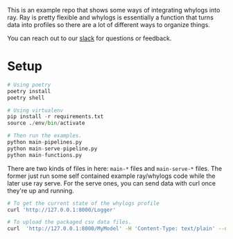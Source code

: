 This is an example repo that shows some ways of integrating whylogs into ray. Ray is pretty flexible and whylogs is essentially a function that turns data into profiles so there are a lot of different ways to organize things.

You can reach out to our [slack](https://whylabs.ai/slack-community) for questions or feedback.

# Setup

```python
# Using poetry
poetry install
poetry shell

# Using virtualenv
pip install -r requirements.txt
source ./env/bin/activate

# Then run the examples.
python main-pipelines.py
python main-serve-pipeline.py
python main-functions.py
```

There are two kinds of files in here: `main-*` files and `main-serve-*` files. The former just run some self contained example ray/whylogs code while the later use ray serve. For the serve ones, you can send data with curl once they're up and running.

```bash
# To get the current state of the whylogs profile
curl 'http://127.0.0.1:8000/Logger'

# To upload the packaged csv data files.
curl  'http://127.0.0.1:8000/MyModel' -H 'Content-Type: text/plain' --data-binary @data/data1.csv
```

